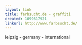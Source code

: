 ```yaml
---
layout: link
title: farbsucht.de - graffiti
created: 1099317921
linkurl: http://www.farbsucht.de/
---
```

leipzig - germany - international

